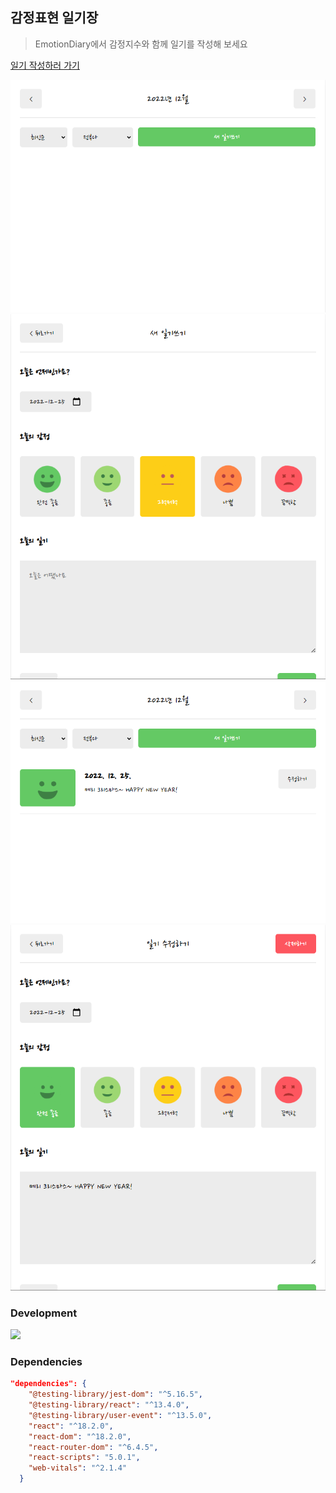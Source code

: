 ## 감정표현 일기장

> EmotionDiary에서 감정지수와 함께 일기를 작성해 보세요

[일기 작성하러 가기](https://taeho-diary-project.web.app/)

![메인 화면](/public/assets/img_home.png)
![새 일기쓰기](/public/assets/img_new.png)
![일기 작성 후 메인 화면](/public/assets/img_home2.png)
![일기 수정](/public/assets/img_edit.png)

### Development

<img src="https://img.shields.io/badge/React-v18-purple" />

### Dependencies

```json
"dependencies": {
    "@testing-library/jest-dom": "^5.16.5",
    "@testing-library/react": "^13.4.0",
    "@testing-library/user-event": "^13.5.0",
    "react": "^18.2.0",
    "react-dom": "^18.2.0",
    "react-router-dom": "^6.4.5",
    "react-scripts": "5.0.1",
    "web-vitals": "^2.1.4"
  }
```
